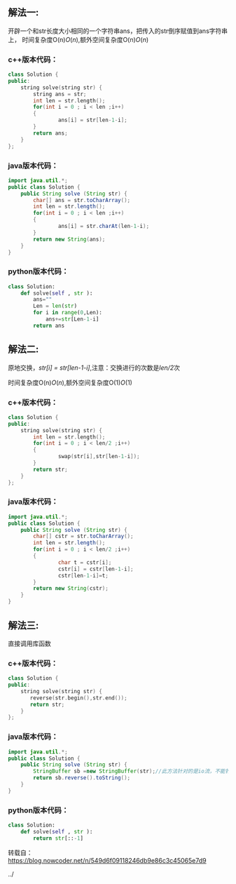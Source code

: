 ## 解法一:

开辟一个和str长度大小相同的一个字符串ans，把传入的str倒序赋值到ans字符串上， 时间复杂度O(n)*O*(*n*),额外空间复杂度O(n)*O*(*n*)



### c++版本代码：

```cpp
class Solution {
public:
    string solve(string str) {
        string ans = str;
        int len = str.length();
        for(int i = 0 ; i < len ;i++)
        {
                ans[i] = str[len-1-i];
        }
        return ans;
    }
};
```

### java版本代码：

```java
import java.util.*;
public class Solution {
    public String solve (String str) {
        char[] ans = str.toCharArray();
        int len = str.length();
        for(int i = 0 ; i < len ;i++)
        {
                ans[i] = str.charAt(len-1-i);
        }
        return new String(ans);
    }
}
```

### python版本代码：

```python
class Solution:
    def solve(self , str ):
        ans=""
        Len = len(str)
        for i in range(0,Len):
            ans+=str[Len-1-i]
        return ans
```



## 解法二:

原地交换，*str[i] = str[len-1-i]*,注意：交换进行的次数是*len/2*次

时间复杂度O(n)*O*(*n*),额外空间复杂度O(1)*O*(1)

### c++版本代码：



```cpp
class Solution {
public:
    string solve(string str) {
        int len = str.length();
        for(int i = 0 ; i < len/2 ;i++)
        {
                swap(str[i],str[len-1-i]);
        }
        return str;
    }
};
```

### java版本代码：

```java
import java.util.*;
public class Solution {
    public String solve (String str) {
        char[] cstr = str.toCharArray();
        int len = str.length();
        for(int i = 0 ; i < len/2 ;i++)
        {
                char t = cstr[i];
                cstr[i] = cstr[len-1-i];
                cstr[len-1-i]=t;
        }
        return new String(cstr);
    }
}
```



## 解法三:

直接调用库函数

### c++版本代码：

```cpp
class Solution {
public:
    string solve(string str) {
       reverse(str.begin(),str.end());
       return str;
    }
};
```

### java版本代码：

```java
import java.util.*;
public class Solution {
    public String solve (String str) {
        StringBuffer sb =new StringBuffer(str);//此方法针对的是io流，不能针对字符串。
        return sb.reverse().toString();
    }
}
```

### python版本代码：

```python
class Solution:
    def solve(self , str ):
        return str[::-1]
```



转载自：https://blog.nowcoder.net/n/549d6f09118246db9e86c3c45065e7d9

<a href="./topic.md" style="text-decoration:none">../</a>

